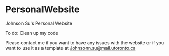 # PersonalWebsite
Johnson Su's Personal Website

To do: Clean up my code

Please contact me if you want to have any issues with the website or if you want to use it as a template at Johnsonn.su@mail.utoronto.ca

